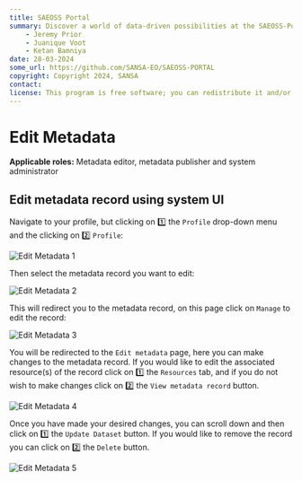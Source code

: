 ```yaml
---
title: SAEOSS Portal
summary: Discover a world of data-driven possibilities at the SAEOSS-Portal, where information converges to empower data sharing and decision-making.
    - Jeremy Prior
    - Juanique Voot
    - Ketan Bamniya
date: 28-03-2024
some_url: https://github.com/SANSA-EO/SAEOSS-PORTAL
copyright: Copyright 2024, SANSA
contact:
license: This program is free software; you can redistribute it and/or modify it under the terms of the GNU Affero General Public License as published by the Free Software Foundation; either version 3 of the License, or (at your option) any later version.
---
```


# Edit Metadata

**Applicable roles:** Metadata editor, metadata publisher and system administrator

## Edit metadata record using system UI

Navigate to your profile, but clicking on 1️⃣ the `Profile` drop-down menu and the clicking on 2️⃣ `Profile`:

![Edit Metadata 1](img/editing-metadata-1.png)

Then select the metadata record you want to edit:

![Edit Metadata 2](img/editing-metadata-2.png)

This will redirect you to the metadata record, on this page click on `Manage` to edit the record:

![Edit Metadata 3](img/editing-metadata-3.png)

You will be redirected to the `Edit metadata` page, here you can make changes to the metadata record. If you would like to edit the associated resource(s) of the record click on 1️⃣ the `Resources` tab, and if you do not wish to make changes click on 2️⃣ the `View metadata record` button.

![Edit Metadata 4](img/editing-metadata-4.png)

Once you have made your desired changes, you can scroll down and then click on 1️⃣ the `Update Dataset` button. If you would like to remove the record you can click on 2️⃣ the `Delete` button.

![Edit Metadata 5](img/editing-metadata-5.png)
